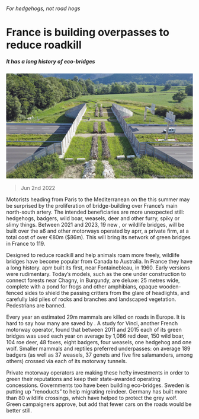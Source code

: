###### For hedgehogs, not road hogs

# France is building overpasses to reduce roadkill 

##### It has a long history of eco-bridges 

![image](images/20220604_EUP005.jpg) 

> Jun 2nd 2022 

Motorists heading from Paris to the Mediterranean on the  this summer may be surprised by the proliferation of bridge-building over France’s main north-south artery. The intended beneficiaries are more unexpected still: hedgehogs, badgers, wild boar, weasels, deer and other furry, spiky or slimy things. Between 2021 and 2023, 19 new , or wildlife bridges, will be built over the a6 and other motorways operated by aprr, a private firm, at a total cost of over €80m ($86m). This will bring its network of green bridges in France to 119. 

Designed to reduce roadkill and help animals roam more freely, wildlife bridges have become popular from Canada to Australia. In France they have a long history. aprr built its first, near Fontainebleau, in 1960. Early versions were rudimentary. Today’s models, such as the one under construction to connect forests near Chagny, in Burgundy, are deluxe: 25 metres wide, complete with a pond for frogs and other amphibians, opaque wooden-fenced sides to shield the passing critters from the glare of headlights, and carefully laid piles of rocks and branches and landscaped vegetation. Pedestrians are banned.

Every year an estimated 29m mammals are killed on roads in Europe. It is hard to say how many are saved by . A study for Vinci, another French motorway operator, found that between 2011 and 2015 each of its green bridges was used each year on average by 1,086 red deer, 150 wild boar, 104 roe deer, 48 foxes, eight badgers, four weasels, one hedgehog and one wolf. Smaller mammals and reptiles preferred underpasses: on average 189 badgers (as well as 37 weasels, 37 genets and five fire salamanders, among others) crossed via each of its motorway tunnels.

Private motorway operators are making these hefty investments in order to green their reputations and keep their state-awarded operating concessions. Governments too have been building eco-bridges. Sweden is putting up “renoducts” to help migrating reindeer. Germany has built more than 80 wildlife crossings, which have helped to protect the grey wolf. Green campaigners approve, but add that fewer cars on the roads would be better still.

